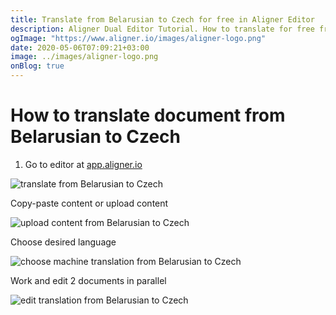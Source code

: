 ```yaml
---
title: Translate from Belarusian to Czech for free in Aligner Editor
description: Aligner Dual Editor Tutorial. How to translate for free from Belarusian to Czech. Aligner is multilingual document management platform. 
ogImage: "https://www.aligner.io/images/aligner-logo.png"
date: 2020-05-06T07:09:21+03:00
image: ../images/aligner-logo.png
onBlog: true
---
```


# How to translate document from Belarusian to Czech

1. Go to editor at [app.aligner.io](https://app.aligner.io "Aligner App web page")

![translate from Belarusian to Czech](../aligner-blank-editor.png "translate from Belarusian to Czech")

Copy-paste content or upload content

![upload content from Belarusian to Czech](../aligner-uploaded-document.png "upload content from Belarusian to Czech")

Choose desired language

![choose machine translation from Belarusian to Czech](../aligner-language-dropdown.png "choose machine translation from Belarusian to Czech")

Work and edit 2 documents in parallel

![edit translation from Belarusian to Czech](../aligner-double-sitded-editor.png "edit translation from Belarusian to Czech")

